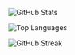 ![GitHub Stats](https://versel-fork.vercel.app/api?username=akoc95&count_private=true&layout=compact&theme=radical)

![Top Languages](https:///versel-fork.vercel.app/api/top-langs/?username=akoc95&count_private=true&layout=compact&theme=radical)

![GitHub Streak](https://github-readme-streak-stats.herokuapp.com?user=akoc95&count_private=true&theme=radical)
